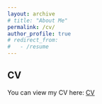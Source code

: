 ```yaml
---
layout: archive
# title: "About Me"
permalink: /cv/
author_profile: true
# redirect_from:
#   - /resume
---
```


## CV

You can view my CV here: [CV](https://drive.google.com/file/d/1dDEJLMybpB17KFWRsOk6mhkTPZOleokU/view?usp=sharing)